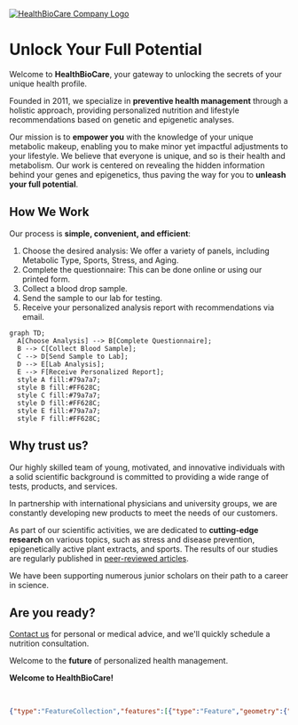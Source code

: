 [![HealthBioCare Company Logo](https://healthbiocare.com/wp-content/uploads/2022/05/logo-web.png 'Get to know us better!')](https://healthbiocare.com)

# Unlock Your Full Potential

Welcome to **HealthBioCare**, your gateway to unlocking the secrets of your unique health profile. 

Founded in 2011, we specialize in **preventive health management** through a holistic approach, providing personalized nutrition and lifestyle recommendations based on genetic and epigenetic analyses.

Our mission is to **empower you** with the knowledge of your unique metabolic makeup, enabling you to make minor yet impactful adjustments to your lifestyle. 
We believe that everyone is unique, and so is their health and metabolism. Our work is centered on revealing the hidden information behind your genes and epigenetics, thus paving the way for you to **unleash your full potential**.

## How We Work
Our process is **simple, convenient, and efficient**:

1. Choose the desired analysis: We offer a variety of panels, including Metabolic Type, Sports, Stress, and Aging.
2. Complete the questionnaire: This can be done online or using our printed form.
3. Collect a blood drop sample.
4. Send the sample to our lab for testing.
5. Receive your personalized analysis report with recommendations via email.

```mermaid
graph TD;
  A[Choose Analysis] --> B[Complete Questionnaire];
  B --> C[Collect Blood Sample];
  C --> D[Send Sample to Lab];
  D --> E[Lab Analysis];
  E --> F[Receive Personalized Report];
  style A fill:#79a7a7;
  style B fill:#FF628C;
  style C fill:#79a7a7;
  style D fill:#FF628C;
  style E fill:#79a7a7;
  style F fill:#FF628C;
```
## Why trust us?
Our highly skilled team of young, motivated, and innovative individuals with a solid scientific background is committed to providing a wide range of tests, products, and services. 

In partnership with international physicians and university groups, we are constantly developing new products to meet the needs of our customers. 

As part of our scientific activities, we are dedicated to **cutting-edge research** on various topics, such as stress and disease prevention, epigenetically active plant extracts, and sports. The results of our studies are regularly published in [peer-reviewed articles](https://healthbiocare.com/publikationen/).

We have been supporting numerous junior scholars on their path to a career in science.

## Are you ready? 

[Contact us](https://healthbiocare.com/kontakt/) for personal or medical advice, and we'll quickly schedule a nutrition consultation. 

Welcome to the **future** of personalized health management.

**Welcome to HealthBioCare!**

<br>

```geojson
{"type":"FeatureCollection","features":[{"type":"Feature","geometry":{"type":"Point","coordinates":[16.354357,48.230049]},"properties":{"title":"HealthBioCare office","address":"Nußdorfer Straße 67, Vienna, Austria"}}]}
```
